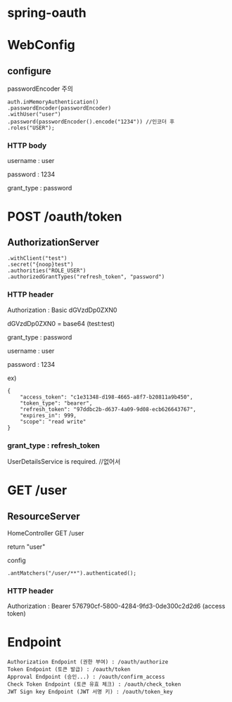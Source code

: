 # spring-oauth

# WebConfig
## configure

passwordEncoder 주의
```
auth.inMemoryAuthentication()
.passwordEncoder(passwordEncoder)
.withUser("user")
.password(passwordEncoder().encode("1234")) //인코더 후
.roles("USER");
```
### HTTP body 

username : user

password : 1234

grant_type : password

# POST /oauth/token
## AuthorizationServer
```
.withClient("test")
.secret("{noop}test")
.authorities("ROLE_USER")
.authorizedGrantTypes("refresh_token", "password")
```

### HTTP header 
Authorization : Basic dGVzdDp0ZXN0

dGVzdDp0ZXN0 = base64 (test:test) 

grant_type : password

username : user

password : 1234


ex)
```
{
    "access_token": "c1e31348-d198-4665-a8f7-b20811a9b450",
    "token_type": "bearer",
    "refresh_token": "97ddbc2b-d637-4a09-9d08-ecb626643767",
    "expires_in": 999,
    "scope": "read write" 
}
```

### grant_type : refresh_token
UserDetailsService is required. //없어서

# GET /user
## ResourceServer

HomeController GET /user

return "user"

config
```
.antMatchers("/user/**").authenticated();
```

### HTTP header 
Authorization : Bearer 576790cf-5800-4284-9fd3-0de300c2d2d6 (access token)

# Endpoint
```
Authorization Endpoint (권한 부여) : /oauth/authorize
Token Endpoint (토큰 발급) : /oauth/token
Approval Endpoint (승인...) : /oauth/confirm_access
Check Token Endpoint (토큰 유효 체크) : /oauth/check_token
JWT Sign key Endpoint (JWT 서명 키) : /oauth/token_key
```

